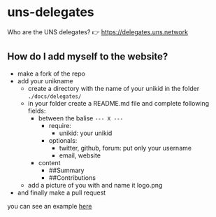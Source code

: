 # uns-delegates
Who are the UNS delegates? 👉 https://delegates.uns.network

## How do I add myself to the website?
- make a fork of the repo
- add your unikname
    - create a directory with the name of your unikid in the folder ```./docs/delegates/```
    - in your folder create a README.md file and complete following fields:
        * between the balise `--- X ---`
            * require:
                - unikid: your unikid
            * optionals:
                - twitter, github, forum: put only your username
                - email, website
        * content
            * ##Summary
            * ##Contributions
    - add a picture of you with and name it logo.png
- and finally make a pull request

you can see an example [here](docs/delegates/0013508e8f82cb1ea0f26e426ee35892e45a27f5d0f16b9b1de6109cfc663d2c)